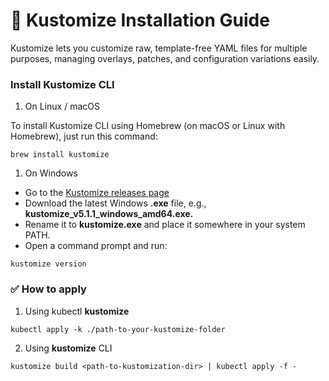 # 🚀 Kustomize Installation Guide

Kustomize lets you customize raw, template-free YAML files for multiple purposes, managing overlays, patches, and configuration variations easily.

### Install Kustomize CLI

1. On Linux / macOS

To install Kustomize CLI using Homebrew (on macOS or Linux with Homebrew), just run this command:

```
brew install kustomize
```

1. On Windows

- Go to the [Kustomize releases page](https://github.com/kubernetes-sigs/kustomize/releases)
- Download the latest Windows **.exe** file, e.g., **kustomize_v5.1.1_windows_amd64.exe.**
- Rename it to **kustomize.exe** and place it somewhere in your system PATH.
- Open a command prompt and run:


```
kustomize version
```

### ✅ How to apply

1. Using kubectl **kustomize**

```
kubectl apply -k ./path-to-your-kustomize-folder
```

2. Using **kustomize** CLI

```
kustomize build <path-to-kustomization-dir> | kubectl apply -f -
```